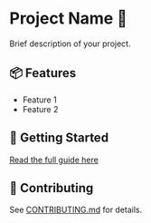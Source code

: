 # Project Name 🚀

Brief description of your project.

## 📦 Features

- Feature 1
- Feature 2

## 🚀 Getting Started

[Read the full guide here](./docs/getting-started.md)

## 🤝 Contributing

See [CONTRIBUTING.md](./CONTRIBUTING.md) for details.
